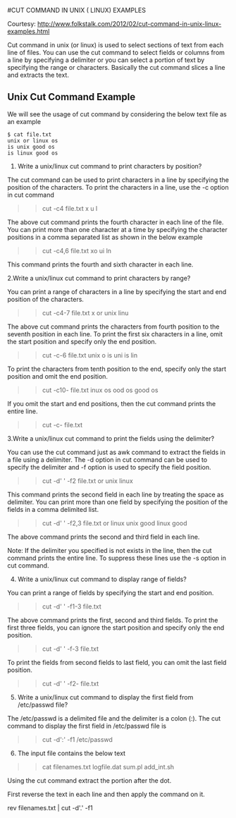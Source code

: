 #CUT COMMAND IN UNIX ( LINUX) EXAMPLES

Courtesy: http://www.folkstalk.com/2012/02/cut-command-in-unix-linux-examples.html

Cut command in unix (or linux) is used to select sections of text from each line of files. You can use the cut command to select fields or columns from a line by specifying a delimiter or you can select a portion of text by specifying the range or characters. Basically the cut command slices a line and extracts the text.

## Unix Cut Command Example

We will see the usage of cut command by considering the below text file as an example

```
$ cat file.txt
unix or linux os
is unix good os
is linux good os
```

1. Write a unix/linux cut command to print characters by position?

The cut command can be used to print characters in a line by specifying the position of the characters. To print the characters in a line, use the -c option in cut command

>> cut -c4 file.txt
x
u
l

The above cut command prints the fourth character in each line of the file. You can print more than one character at a time by specifying the character positions in a comma separated list as shown in the below example

>> cut -c4,6 file.txt
xo
ui
ln

This command prints the fourth and sixth character in each line.

2.Write a unix/linux cut command to print characters by range?

You can print a range of characters in a line by specifying the start and end position of the characters.

>> cut -c4-7 file.txt
x or
unix
linu

The above cut command prints the characters from fourth position to the seventh position in each line. To print the first six characters in a line, omit the start position and specify only the end position.

>> cut -c-6 file.txt
unix o
is uni
is lin

To print the characters from tenth position to the end, specify only the start position and omit the end position.

>> cut -c10- file.txt
inux os
ood os
good os

If you omit the start and end positions, then the cut command prints the entire line.

>> cut -c- file.txt

3.Write a unix/linux cut command to print the fields using the delimiter?

You can use the cut command just as awk command to extract the fields in a file using a delimiter. The -d option in cut command can be used to specify the delimiter and -f option is used to specify the field position.

>> cut -d' ' -f2 file.txt
or
unix
linux

This command prints the second field in each line by treating the space as delimiter. You can print more than one field by specifying the position of the fields in a comma delimited list.

>> cut -d' ' -f2,3 file.txt
or linux
unix good
linux good

The above command prints the second and third field in each line.

Note: If the delimiter you specified is not exists in the line, then the cut command prints the entire line. To suppress these lines use the -s option in cut command.

4. Write a unix/linux cut command to display range of fields?

You can print a range of fields by specifying the start and end position.

>> cut -d' ' -f1-3 file.txt

The above command prints the first, second and third fields. To print the first three fields, you can ignore the start position and specify only the end position.

>> cut -d' ' -f-3 file.txt

To print the fields from second fields to last field, you can omit the last field position.

>> cut -d' ' -f2- file.txt

5. Write a unix/linux cut command to display the first field from /etc/passwd file?

The /etc/passwd is a delimited file and the delimiter is a colon (:). The cut command to display the first field in /etc/passwd file is

>> cut -d':' -f1 /etc/passwd

6. The input file contains the below text

>> cat filenames.txt
logfile.dat
sum.pl
add_int.sh

Using the cut command extract the portion after the dot.

First reverse the text in each line and then apply the command on it.

rev filenames.txt | cut -d'.' -f1
